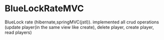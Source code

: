 # BlueLockRateMVC
BlueLock rate (hibernate,springMVC(jstl)). implemented all crud operations (update player(in the same view like create), delete player, create player, read players)
